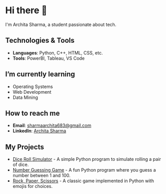 # Hi there 👋

I'm Archita Sharma, a student passionate about tech.

## Technologies & Tools
- **Languages**: Python, C++, HTML, CSS, etc.
- **Tools**: PowerBI, Tableau, VS Code

## I’m currently learning
- Operating Systems
- Web Development
- Data Mining

## How to reach me
- **Email**: [sharmaarchita683@gmail.com](mailto:sharmaarchita683@gmail.com)
- **LinkedIn**: [Archita Sharma](https://www.linkedin.com/in/architasharma3011)

##  My Projects
- [Dice Roll Simulator](https://github.com/slickwithit/Dice-Rolling-Game) - A simple Python program to simulate rolling a pair of dice.
- [Number Guessing Game](https://github.com/slickwithit/Number-Guessing-Game) - A fun Python program where you guess a number between 1 and 100.
- [Rock, Paper, Scissors](https://github.com/slickwithit/Rock-Paper-Scissors) - A classic game implemented in Python with emojis for choices.

